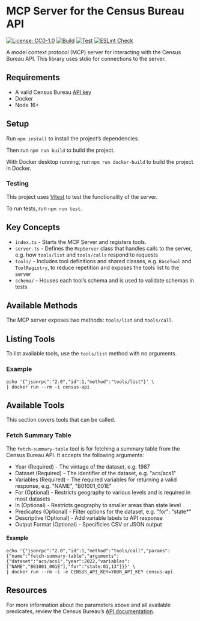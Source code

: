 # MCP Server for the Census Bureau API
[![License: CC0-1.0](https://img.shields.io/badge/License-CC0%201.0-lightgrey.svg)](https://github.com/uscensusbureau/mcp-server-census-api/blob/main/LICENSE)
[![Build](https://github.com/uscensusbureau/mcp-server-census-api/actions/workflows/build.yml/badge.svg)](https://github.com/uscensusbureau/mcp-server-census-api/actions/workflows/build.yml)
[![Test](https://github.com/uscensusbureau/mcp-server-census-api/actions/workflows/test.yml/badge.svg)](https://github.com/uscensusbureau/mcp-server-census-api/actions/workflows/test.yml)
[![ESLint Check](https://github.com/uscensusbureau/mcp-server-census-api/actions/workflows/lint.yml/badge.svg)](https://github.com/uscensusbureau/mcp-server-census-api/actions/workflows/lint.yml)

A model context protocol (MCP) server for interacting with the Census Bureau API. This library uses stdio for connections to the server.

## Requirements
* A valid Census Bureau [API key](https://api.census.gov/data/key_signup.html)
* Docker
* Node 16+

## Setup

Run `npm install` to install the project’s dependencies.

Then run `npm run build` to build the project.

With Docker desktop running, run `npm run docker-build` to build the project in Docker.

### Testing

This project uses [Vitest](https://vitest.dev/) to test the functionality of the server.

To run tests, run `npm run test`. 

## Key Concepts

* `index.ts` - Starts the MCP Server and registers tools.
* `server.ts` - Defines the `McpServer` class that handles calls to the server, e.g. how `tools/list` and `tools/calls` respond to requests
* `tools/` - Includes tool definitions and shared classes, e.g. `BaseTool` and `ToolRegistry`, to reduce repetition and exposes the tools list to the server
* `schema/` - Houses each tool’s schema and is used to validate schemas in tests

## Available Methods

The MCP server exposes two methods: `tools/list` and `tools/call`.

## Listing Tools

To list available tools, use the `tools/list` method with no arguments.

### Example
```
echo '{"jsonrpc":"2.0","id":1,"method":"tools/list"}' \
| docker run --rm -i census-api
```

## Available Tools
This section covers tools that can be called.

### Fetch Summary Table
The `fetch-summary-table` tool is for fetching a summary table from the Census Bureau API. It accepts the following arguments:
* Year (Required) - The vintage of the dataset, e.g. 1987
* Dataset (Required) - The identifier of the dataset, e.g. "acs/acs1"
* Variables (Required) - The required variables for returning a valid response, e.g. "NAME", "B01001_001E"
* For (Optional) - Restricts geography to various levels and is required in most datasets
* In (Optional) - Restricts geography to smaller areas than state level
* Predicates (Optional) - Filter options for the dataset, e.g. "for": "state*"
* Descriptive (Optional) - Add variable labels to API response
* Output Format (Optional) - Specificies CSV or JSON output

#### Example
```
echo '{"jsonrpc":"2.0","id":1,"method":"tools/call","params":{"name":"fetch-summary-table","arguments":{"dataset":"acs/acs1","year":2022,"variables":["NAME","B01001_001E"],"for":"state:01,13"}}}' \
| docker run --rm -i -e CENSUS_API_KEY=YOUR_API_KEY census-api
```

## Resources
For more information about the parameters above and all available predicates, review the Census Bureau’s [API documentation](https://www.census.gov/data/developers/guidance/api-user-guide.Core_Concepts.html#list-tab-559651575).